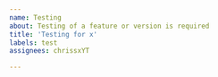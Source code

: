 ```yaml
---
name: Testing
about: Testing of a feature or version is required
title: 'Testing for x'
labels: test
assignees: chrissxYT

---
```


